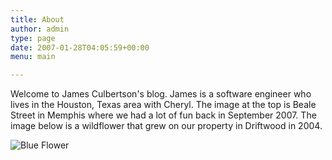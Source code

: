 ```yaml
---
title: About
author: admin
type: page
date: 2007-01-28T04:05:59+00:00
menu: main

---
```

Welcome to James Culbertson's blog. James is a software engineer who lives in the Houston, Texas area with Cheryl. The image at the top is Beale Street in Memphis where we had a lot of fun back in September 2007. The image below is a wildflower that grew on our property in Driftwood in 2004.

![Blue Flower][1]

 [1]: /uploads/2007/01/blue_flower.jpg